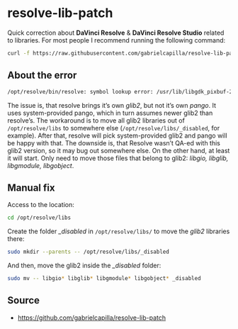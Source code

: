 # resolve-lib-patch

Quick correction about **DaVinci Resolve** & **DaVinci Resolve Studio** related to libraries. For most people I recommend running the following command:

```sh
curl -f https://raw.githubusercontent.com/gabrielcapilla/resolve-lib-patch/main/patch.sh | sh
```

## About the error

```sh
/opt/resolve/bin/resolve: symbol lookup error: /usr/lib/libgdk_pixbuf-2.0.so.0: undefined symbol: g_task_set_static_name
```

The issue is, that resolve brings it’s own *glib2*, but not it’s own *pango*. It uses system-provided pango, which in turn assumes newer glib2 than resolve’s. The workaround is to move all glib2 libraries out of `/opt/resolve/libs` to somewhere else (`/opt/resolve/libs/_disabled`, for example). After that, resolve will pick system-provided glib2 and pango will be happy with that. The downside is, that Resolve wasn’t QA-ed with this glib2 version, so it may bug out somewhere else. On the other hand, at least it will start. Only need to move those files that belong to glib2: *libgio, libglib, libgmodule, libgobject*.

## Manual fix

Access to the location:

```sh
cd /opt/resolve/libs
```

Create the folder *_disabled* in `/opt/resolve/libs/` to move the *glib2* libraries there:

```sh
sudo mkdir --parents -- /opt/resolve/libs/_disabled
```

And then, move the glib2 inside the *_disabled* folder:

```sh
sudo mv -- libgio* libglib* libgmodule* libgobject* _disabled
```

## Source

- https://github.com/gabrielcapilla/resolve-lib-patch
